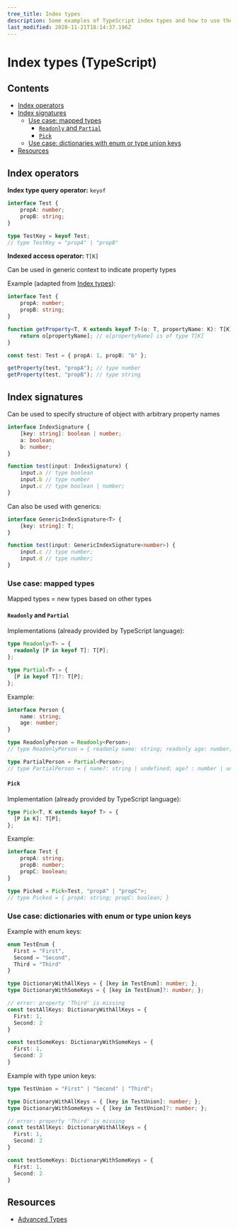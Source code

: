 ```yaml
---
tree_title: Index types
description: Some examples of TypeScript index types and how to use them
last_modified: 2020-11-21T18:14:37.196Z
---
```


# Index types (TypeScript)

## Contents

-   [Index operators](#index-operators)
-   [Index signatures](#index-signatures)
    -   [Use case: mapped types](#use-case-mapped-types)
        -   [`Readonly` and `Partial`](#readonly-and-partial)
        -   [`Pick`](#pick)
    -   [Use case: dictionaries with enum or type union keys](#use-case-dictionaries-with-enum-or-type-union-keys)
-   [Resources](#resources)

## Index operators

**Index type query operator:** `keyof`

```typescript
interface Test {
    propA: number;
    propB: string;
}

type TestKey = keyof Test; 
// type TestKey = "propA" | "propB"
```

**Indexed access operator:** `T[K]`

Can be used in generic context to indicate property types

Example (adapted from [Index types](https://www.typescriptlang.org/docs/handbook/advanced-types.html#index-types)):

```typescript
interface Test {
    propA: number;
    propB: string;
}

function getProperty<T, K extends keyof T>(o: T, propertyName: K): T[K] {
    return o[propertyName]; // o[propertyName] is of type T[K]
}

const test: Test = { propA: 1, propB: "b" };

getProperty(test, "propA"); // type number
getProperty(test, "propB"); // type string
```

## Index signatures

Can be used to specify structure of object with arbitrary property names

```typescript
interface IndexSignature {
    [key: string]: boolean | number;
    a: boolean;
    b: number;
}

function test(input: IndexSignature) {
    input.a // type boolean
    input.b // type number
    input.c // type boolean | number;
}
```

Can also be used with generics:

```typescript
interface GenericIndexSignature<T> {
    [key: string]: T;
}

function test(input: GenericIndexSignature<number>) {
    input.c // type number;
    input.d // type number;
}
```

### Use case: mapped types

Mapped types = new types based on other types

#### `Readonly` and `Partial`

Implementations (already provided by TypeScript language):

```typescript
type Readonly<T> = {
  readonly [P in keyof T]: T[P];
};

type Partial<T> = {
  [P in keyof T]?: T[P];
};
```

Example:

```typescript
interface Person {
    name: string;
    age: number;
}

type ReadonlyPerson = Readonly<Person>;
// type ReadonlyPerson = { readonly name: string; readonly age: number; }

type PartialPerson = Partial<Person>;
// type PartialPerson = { name?: string | undefined; age? : number | undefined; }
```

#### `Pick`

Implementation (already provided by TypeScript language):

```typescript
type Pick<T, K extends keyof T> = {
  [P in K]: T[P];
};
```

Example:

```typescript
interface Test {
    propA: string;
    propB: number;
    propC: boolean;
}

type Picked = Pick<Test, "propA" | "propC">;
// type Picked = { propA: string; propC: boolean; }
```

### Use case: dictionaries with enum or type union keys

Example with enum keys:

```typescript
enum TestEnum {
  First = "First",
  Second = "Second",
  Third = "Third"
}

type DictionaryWithAllKeys = { [key in TestEnum]: number; };
type DictionaryWithSomeKeys = { [key in TestEnum]?: number; };

// error: property 'Third' is missing
const testAllKeys: DictionaryWithAllKeys = {
  First: 1,
  Second: 2
}

const testSomeKeys: DictionaryWithSomeKeys = {
  First: 1,
  Second: 2
}
```

Example with type union keys:

```typescript
type TestUnion = "First" | "Second" | "Third";

type DictionaryWithAllKeys = { [key in TestUnion]: number; };
type DictionaryWithSomeKeys = { [key in TestUnion]?: number; };

// error: property 'Third' is missing
const testAllKeys: DictionaryWithAllKeys = {
  First: 1,
  Second: 2
}

const testSomeKeys: DictionaryWithSomeKeys = {
  First: 1,
  Second: 2
}
```

## Resources

-   [Advanced Types](https://www.typescriptlang.org/docs/handbook/advanced-types.html)
